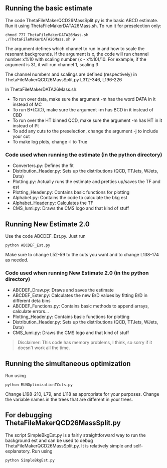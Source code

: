 ## Running the basic estimate
The code ThetaFileMakerQCD26MassSplit.py is the basic ABCD estimate. Run it using ThetaFileMakerDATA26Mass.sh.
To run it for preselection only:
```
chmod 777 ThetaFileMakerDATA26Mass.sh
./ThetaFileMakerDATA26Mass.sh 9
```
The argument defines which channel to run in and how to scale the resonant backgrounds. 
If the argument is x, the code will run channel number x%10 with scaling number (x - x%10)/10. 
For example, if the argument is 31, it will run channel 1, scaling 3

The channel numbers and scalings are defined (respectively) in ThetaFileMakerQCD26MassSplit.py L312-346, L196-226

In ThetaFileMakerDATA26Mass.sh:
* To run over data, make sure the argument -m has the word DATA in it instead of MC
* To run B*(C/D), make sure the argument -m has BCD in it instead of CBD
* To run over the HT binned QCD, make sure the argument -m has HT in it instead of Pt
* To add any cuts to the preselection, change the argument -j to include your cut
* To make log plots, change -l to True

### Code used when running the estimate (in the python directory)
* Converters.py: Defines the fit
* Distribution_Header.py: Sets up the distributions (QCD, TTJets, WJets, Data)
* Plotting.py: Actually runs the estimate and pretties up/saves the TF and est
* Plotting_Header.py: Contains basic functions for plotting
* Alphabet.py: Contains the code to calculate the bkg est
* Alphabet_Header.py: Calculates the TF
* CMS_lumi.py: Draws the CMS logo and that kind of stuff

## Running New Estimate 2.0
Use the code ABCDEF_Est.py. Just run 
```
python ABCDEF_Est.py
```
Make sure to change L52-59 to the cuts you want and to change L138-174 as needed.

### Code used when running New Estimate 2.0 (in the python directory)
* ABCDEF_Draw.py: Draws and saves the estimate
* ABCDEF_Ester.py: Calculates the new B/D values by fitting B/D in different deta bins
* ABCDEF_Functions.py: Contains basic methods to append arrays, calculate errors...
* Plotting_Header.py: Contains basic functions for plotting
* Distribution_Header.py: Sets up the distributions (QCD, TTJets, WJets, Data)
* CMS_lumi.py: Draws the CMS logo and that kind of stuff

> Disclaimer: This code has memory problems, I think, so sorry if it doesn't work all the time.

## Running the simultaneous optimization
Run using 
```
python RUNOptimizationTCuts.py
```

Change L198-210, L79, and L118 as appropriate for your purposes.
Change the variable names in the trees that are different in your trees.

## For debugging ThetaFileMakerQCD26MassSplit.py
The script SimpleBkgEst.py is a fairly straightforward way to run the background est and can be used to debug ThetaFileMakerQCD26MassSplit.py. It is relatively simple and self-explanatory.
Run using
```
python SimpleBkgEst.py
```
